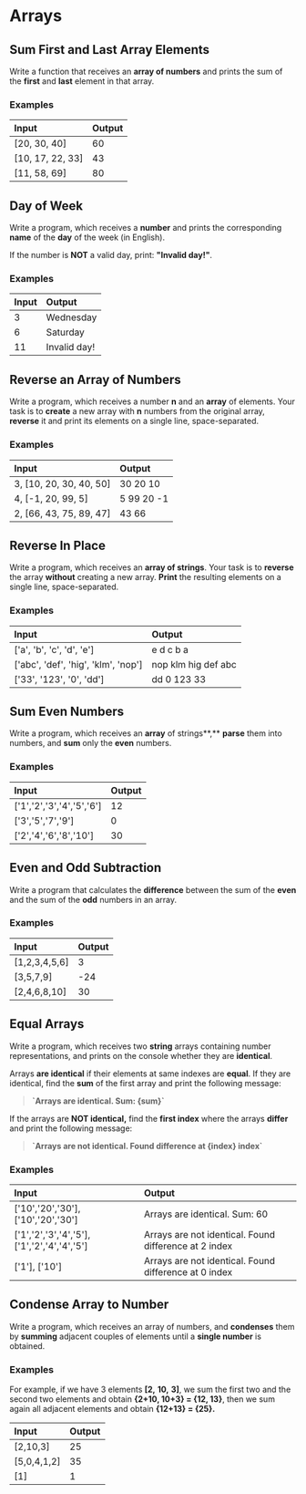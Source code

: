 # Arrays

## Sum First and Last Array Elements

Write a function that receives an **array of numbers** and prints the
sum of the **first** and **last** element in that array.

### Examples

| **Input**          | **Output** |
|:-------------------|:-----------|
| \[20, 30, 40\]     | 60         |
| \[10, 17, 22, 33\] | 43         |
| \[11, 58, 69\]     | 80         |

### 

## Day of Week

Write a program, which receives a **number** and prints the
corresponding **name** of the **day** of the week (in English).

If the number is **NOT** a valid day, print: **"Invalid day!"**.

### Examples

| **Input** | **Output**   |
|:----------|:-------------|
| 3         | Wednesday    |
| 6         | Saturday     |
| 11        | Invalid day! |

### 

## Reverse an Array of Numbers

Write a program, which receives a number **n** and an **array** of
elements. Your task is to **create** a new array with **n** numbers from
the original array, **reverse** it and print its elements on a single
line, space-separated.

### Examples

| **Input**                 | **Output** |
|:--------------------------|:-----------|
| 3, \[10, 20, 30, 40, 50\] | 30 20 10   |
| 4, \[-1, 20, 99, 5\]      | 5 99 20 -1 |
| 2, \[66, 43, 75, 89, 47\] | 43 66      |

### 

## Reverse In Place

Write a program, which receives an **array of strings**. Your task is to
**reverse** the array **without** creating a new array. **Print** the
resulting elements on a single line, space-separated.

### Examples

| **Input**                             | **Output**          |
|:--------------------------------------|:--------------------|
| \['a', 'b', 'c', 'd', 'e'\]           | e d c b a           |
| \['abc', 'def', 'hig', 'klm', 'nop'\] | nop klm hig def abc |
| \['33', '123', '0', 'dd'\]            | dd 0 123 33         |

### 

## Sum Even Numbers

Write a program, which receives an **array** of strings**,** **parse**
them into numbers, and **sum** only the **even** numbers.

### Examples

| **Input**                   | **Output** |
|:----------------------------|:-----------|
| \['1','2','3','4','5','6'\] | 12         |
| \['3','5','7','9'\]         | 0          |
| \['2','4','6','8','10'\]    | 30         |

### 

## Even and Odd Subtraction

Write a program that calculates the **difference** between the sum of
the **even** and the sum of the **odd** numbers in an array.

### Examples

| **Input**       | **Output** |
|:----------------|:-----------|
| \[1,2,3,4,5,6\] | 3          |
| \[3,5,7,9\]     | -24        |
| \[2,4,6,8,10\]  | 30         |

### 

## Equal Arrays

Write a program, which receives two **string** arrays containing number
representations, and prints on the console whether they are
**identical**.

Arrays **are identical** if their elements at same indexes are
**equal**. If they are identical, find the **sum** of the first array
and print the following message:

> **\`Arrays are identical. Sum: {sum}\`**

If the arrays are **NOT identical,** find the **first index** where the
arrays **differ** and print the following message:

> **\`Arrays are not identical. Found difference at {index} index\`**

### Examples

| **Input** | **Output** |
|:---|:---|
| \['10','20','30'\], \['10','20','30'\] | Arrays are identical. Sum: 60 |
| \['1','2','3','4','5'\], \['1','2','4','4','5'\] | Arrays are not identical. Found difference at 2 index |
| \['1'\], \['10'\] | Arrays are not identical. Found difference at 0 index |

### 

## Condense Array to Number

Write a program, which receives an array of numbers, and **condenses**
them by **summing** adjacent couples of elements until a **single
number** is obtained.

### Examples

For example, if we have 3 elements **\[2,** **10,** **3\]**, we sum the
first two and the second two elements and obtain **{2+10, 10+3} = {12,
13}**, then we sum again all adjacent elements and obtain **{12+13} =
{25}.**

| **Input**     | **Output** |
|:--------------|:-----------|
| \[2,10,3\]    | 25         |
| \[5,0,4,1,2\] | 35         |
| \[1\]         | 1          |

### 
